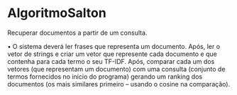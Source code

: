# AlgoritmoSalton

Recuperar documentos a partir de um consulta.

• O sistema deverá ler frases que representa um documento. Após, ler o vetor de strings e criar um vetor que represente cada
documento e que contenha para cada termo o seu TF-IDF. Após, comparar cada um dos vetores (que representam um
documento) com uma consulta (conjunto de termos fornecidos no
início do programa) gerando um ranking dos documentos (os mais
similares primeiro – usando o cosine na comparação).
